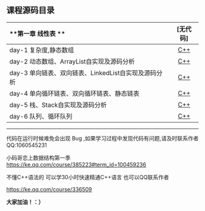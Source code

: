 

## 课程源码目录 

| **第一章 线性表 ** | [无代码] | 
| :--- | :---: | 
| day-1 复杂度,静态数组 | [C++](MJ恋上数据结构/day1/02_ArrayList) 
| day-2 动态数组、ArrayList自实现及源码分析 | [C++](MJ恋上数据结构/day2/02_ArrayList) |
| day-3 单向链表、双向链表、LinkedList自实现及源码分析 | [C++](MJ恋上数据结构/day3/LinkedList)
| day-4 单向循环链表、双向循环链表、静态链表 | [C++](MJ恋上数据结构/day4/LinkedList) |
| day-5 栈、Stack自实现及源码分析 | [C++](MJ恋上数据结构/day5/02-Array-Stack) |
| day-6 队列、循环队列  | [C++](MJ恋上数据结构/day6/08-Queues-Comparison)|

---

代码在运行时候难免会出现 Bug ,如果学习过程中发现代码有问题,请及时联系作者 QQ:1060545231

小码哥恋上数据结构第一季
https://ke.qq.com/course/385223#term_id=100459236

不懂C++语法的 可以学30小时快速精通C++语言 也可以QQ联系作者

https://ke.qq.com/course/336509

**大家加油！：）**
